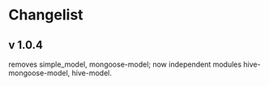 # Changelist

## v 1.0.4

removes simple_model, mongoose-model; now independent modules hive-mongoose-model, hive-model.